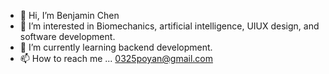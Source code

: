 - 👋 Hi, I’m Benjamin Chen
- 👀 I’m interested in Biomechanics, artificial intelligence, UIUX design, and software development.
- 🌱 I’m currently learning backend development.
- 📫 How to reach me ... 0325poyan@gmail.com

<!---
Benjamin-0325/Benjamin-0325 is a ✨ special ✨ repository because its `README.md` (this file) appears on your GitHub profile.
You can click the Preview link to take a look at your changes.
--->
